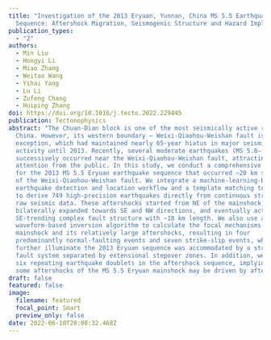 ```yaml
---
title: "Investigation of the 2013 Eryuan, Yunnan, China MS 5.5 Earthquake
  Sequence: Aftershock Migration, Seismogenic Structure and Hazard Implication"
publication_types:
  - "2"
authors:
  - Min Liu
  - Hongyi Li
  - Miao Zhang
  - Weitao Wang
  - Yihai Yang
  - Lu Li
  - Zufeng Chang
  - Huiping Zhang
doi: https://doi.org/10.1016/j.tecto.2022.229445
publication: Tectonophysics
abstract: "The Chuan-Dian block is one of the most seismically active regions in
  China. However, its western boundary – Weixi-Qiaohou-Weishan fault is an
  exception, which had maintained nearly 65-year hiatus in major seismic
  activity until 2013. Recently, several moderate earthquakes (MS 5.0– 6.4) have
  successively occurred near the Weixi-Qiaohou-Weishan fault, attracting
  attention from the public. In this study, we conduct a comprehensive analysis
  for the 2013 MS 5.5 Eryuan earthquake sequence that occurred ~20 km southwest
  of the Weixi-Qiaohou-Weishan fault. We integrate a machine-learning-based
  earthquake detection and location workflow and a template matching technique
  to derive 749 high-precision earthquakes directly from continuous streams of
  raw seismic data. These aftershocks started from NE of the mainshock, then
  bilaterally expanded towards SE and NW directions, and eventually activated a
  SE-trending complex fault structure with ~18 km length. We also use a
  waveform-based inversion algorithm to calculate the focal mechanisms of the
  mainshock and its relatively large aftershocks, resulting in four
  predominantly normal-faulting events and seven strike-slip events, which
  further illuminate the 2013 Eryuan sequence was accommodated by a strike-slip
  fault system separated by extensional stepover zones. In addition, we identify
  six repeating earthquake doublets in the aftershock sequence, implying that
  some aftershocks of the MS 5.5 Eryuan mainshock may be driven by afterslip.  "
draft: false
featured: false
image:
  filename: featured
  focal_point: Smart
  preview_only: false
date: 2022-06-10T20:08:32.468Z
---
```

